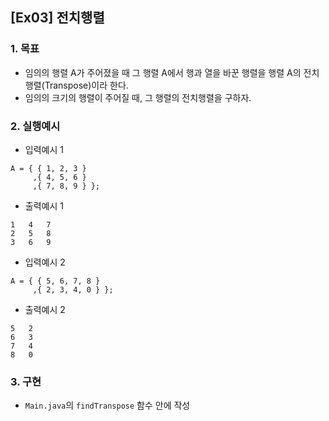 ## [Ex03] 전치행렬

### 1. 목표
* 임의의 행렬 A가 주어졌을 때 그 행렬 A에서 행과 열을 바꾼 행렬을 행렬 A의 전치행렬(Transpose)이라 한다.
* 임의의 크기의 행렬이 주어질 때, 그 행렬의 전치행렬을 구하자.


### 2. 실행예시

* 입력예시 1

```
A = { { 1, 2, 3 }
     ,{ 4, 5, 6 }
     ,{ 7, 8, 9 } };  
```

* 출력예시 1

```
1	4	7
2	5	8
3	6	9
```


* 입력예시 2

```
A = { { 5, 6, 7, 8 }
     ,{ 2, 3, 4, 0 } };  
```

* 출력예시 2

```
5	2
6	3
7	4
8	0
```


### 3. 구현
* `Main.java`의 `findTranspose` 함수 안에 작성

